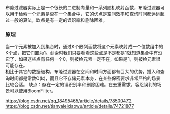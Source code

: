 布隆过滤器实际上是一个很长的二进制向量和一系列随机映射函数，布隆过滤器可以用于检索一个元素是否在一个集合中，它的优点是空间效率和查询时间都远远超过一般的算法，缼点是有一定的误识率和删除困难。
### 原理
当一个元素被加入到集合时，通过K个散列函数将这个元素映射成一个位数组中的K个点，把它们置为1。剑索时我们只要看看这些点是不是都是1就知道集合中有没它了，如果这些点有任何一个0，则被检元素一定不在，如果是1，则被检元素很可能存在。  
相比于其它的数据结构，布隆过滤器在空间和时间方面都有巨大的优势，插入和查询时间都是常数O(k)，而且它不存储元素本身，在某些保密要求非常严格的场景比较合适。
缺点：存在一定的误识别率和删除困难。在去重需求，容忍误判的场景可以使用BloomFilter。



https://blog.csdn.net/qq_18495465/article/details/78500472
https://blog.csdn.net/tianyaleixiaowu/article/details/74721877